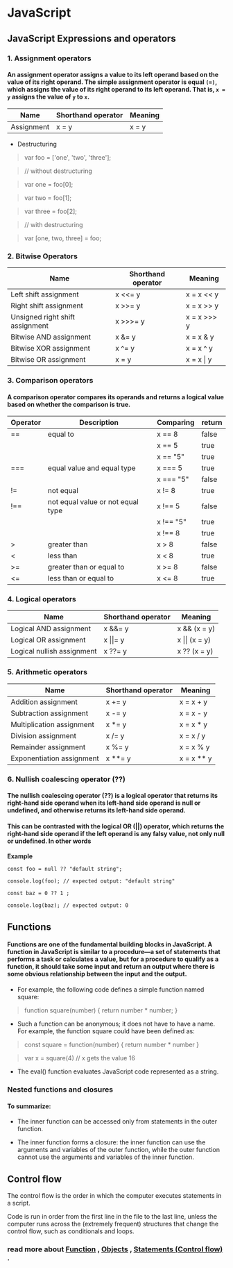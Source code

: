 # JavaScript 

## JavaScript Expressions and operators

###  1. Assignment operators
#### An assignment operator assigns a value to its left operand based on the value of its right operand. The simple assignment operator is equal `(=)`, which assigns the value of its right operand to its left operand. That is, `x = y` assigns the value of `y` to `x`.


Name                    |	Shorthand operator   |  Meaning
------------------------|----------------------|-----------
Assignment              |	x = y	               | x = y

- Destructuring
>var foo = ['one', 'two', 'three'];

 >// without destructuring

 >var one   = foo[0];

  >var two   = foo[1];

 >var three = foo[2];

  >// with destructuring

  >var [one, two, three] = foo;




### 2. Bitwise Operators

Name                    |	Shorthand operator   |  Meaning
------------------------|----------------------|-----------
Left shift assignment   | x <<= y	           | x = x << y 
Right shift assignment| 	x >>= y              |	x = x >> y
Unsigned right shift assignment|	x >>>= y	|x = x >>> y
Bitwise AND assignment|	x &= y               	|x = x & y
Bitwise XOR assignment|	x ^= y	               | x = x ^ y
Bitwise OR assignment	|x = y	| x = x \| y

### 3. Comparison operators
#### A comparison operator compares its operands and returns a logical value based on whether the comparison is true.


  Operator       | 	Description    |  Comparing| return
-----------------|-----------------|-----------|--------
== |	equal to	| x == 8 |	false	
| | | x == 5	|true	
| | | x == "5"	|true	
===	| equal value and equal type|	x === 5	|true	
| | |x === "5"|	false	
!=	|not equal	|x != 8	|true	
!==	 |not equal value or not equal type|	x !== 5|	false	
|||x !== "5"|	true	
| | | x !== 8 |	true	
\> |	greater than|	x > 8|	false	
\< |	less than|	x < 8	|true	
\>= |	greater than or equal to|	x >= 8	|false	
<= |	less than or equal to|x <= 8|	true

### 4. Logical operators
Name                    |	Shorthand operator   |  Meaning
------------------------|----------------------|-----------
Logical AND assignment|x &&= y	|x && (x = y)
Logical OR assignment|	x \|\|= y	 | x  \|\| (x = y)
Logical nullish assignment	|x ??= y          |	x ?? (x = y)


### 5. Arithmetic operators 

Name                    |	Shorthand operator   |  Meaning
------------------------|----------------------|-----------
Addition assignment	    |x += y                |	x = x + y
Subtraction assignment  |	x -= y               |x = x - y
Multiplication assignment|	x *= y             |	x = x * y
Division assignment	    | x /= y               |x = x / y
Remainder assignment    |	x %= y               |	x = x % y
Exponentiation assignment|	x \**= y         	| x = x \** y

### 6. Nullish coalescing operator (??)
#### The nullish coalescing operator (??) is a logical operator that returns its right-hand side operand when its left-hand side operand is null or undefined, and otherwise returns its left-hand side operand.

#### This can be contrasted with the logical OR (||) operator, which returns the right-hand side operand if the left operand is any falsy value, not only null or undefined. In other words

**Example**

`const foo = null ?? "default string";`

`console.log(foo); // expected output: "default string"`


`const baz = 0 ?? 1 ;`

`console.log(baz); // expected output: 0`


## Functions
#### Functions are one of the fundamental building blocks in JavaScript. A function in JavaScript is similar to a procedure—a set of statements that performs a task or calculates a value, but for a procedure to qualify as a function, it should take some input and return an output where there is some obvious relationship between the input and the output.

- For example, the following code defines a simple function named square:

 > function square(number) { return number * number;
}
 
- Such a function can be anonymous; it does not have to have a name. For example, the function square could have been defined as:
 > const square = function(number) { return number * number }

 > var x = square(4) // x gets the value 16

- The eval() function evaluates JavaScript code represented as a string.

### Nested functions and closures
#### To summarize:

- The inner function can be accessed only from statements in the outer function.

- The inner function forms a closure: the inner function can use the arguments and variables of the outer function, while the outer function cannot use the arguments and variables of the inner function.

## Control flow
The control flow is the order in which the computer executes statements in a script.

Code is run in order from the first line in the file to the last line, unless the computer runs across the (extremely frequent) structures that change the control flow, such as conditionals and loops. 


### read more about   [Function](https://developer.mozilla.org/en-US/docs/Web/JavaScript/Guide/Functions#recursion) , [Objects](https://developer.mozilla.org/en-US/docs/Web/JavaScript/Guide/Working_with_Objects) , [Statements (Control flow) ](https://developer.mozilla.org/en-US/docs/Web/JavaScript/Guide/Control_flow_and_error_handling).


